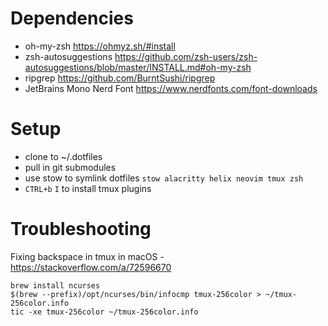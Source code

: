 # Dependencies
- oh-my-zsh https://ohmyz.sh/#install
- zsh-autosuggestions https://github.com/zsh-users/zsh-autosuggestions/blob/master/INSTALL.md#oh-my-zsh
- ripgrep https://github.com/BurntSushi/ripgrep
- JetBrains Mono Nerd Font https://www.nerdfonts.com/font-downloads

# Setup
- clone to ~/.dotfiles
- pull in git submodules
- use stow to symlink dotfiles `stow alacritty helix neovim tmux zsh`
- `CTRL+b` `I` to install tmux plugins

# Troubleshooting
Fixing backspace in tmux in macOS - https://stackoverflow.com/a/72596670

```
brew install ncurses
$(brew --prefix)/opt/ncurses/bin/infocmp tmux-256color > ~/tmux-256color.info
tic -xe tmux-256color ~/tmux-256color.info
```
